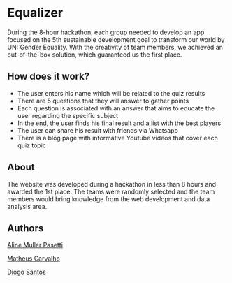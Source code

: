 # Equalizer
During the 8-hour hackathon, each group needed to develop an app focused on the 5th sustainable development goal to transform our world by UN: Gender Equality. With the creativity of team members, we achieved an out-of-the-box solution, which guaranteed us the first place.

## How does it work?
- The user enters his name which will be related to the quiz results
- There are 5 questions that they will answer to gather points
- Each question is associated with an answer that aims to educate the user regarding the specific subject
- In the end, the user finds his final result and a list with the best players
- The user can share his result with friends via Whatsapp
- There is a blog page with informative Youtube videos that cover each quiz topic

## About
The website was developed during a hackathon in less than 8 hours and awarded the 1st place. The teams were randomly selected and the team members would bring knowledge from the web development and data analysis area.

## Authors
[Aline Muller Pasetti](https://github.com/alinepasetti)

[Matheus Carvalho](https://github.com/carvalhobfr)

[Diogo Santos](https://github.com/Diogo107)
